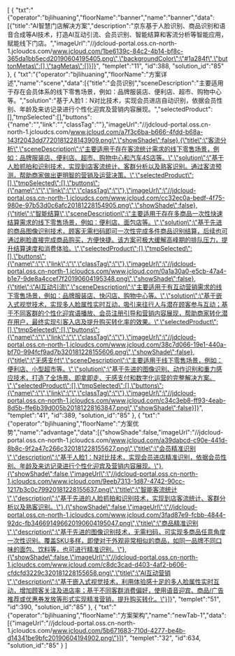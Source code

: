 [
	{
		"txt":"{\"operator\":\"bjlihuaning\",\"floorName\":\"banner\",\"name\":\"banner\",\"data\":[{\"title\":\"AI智慧门店解决方案\",\"description\":\"京东基于人脸识别、商品识别和语音合成等AI技术，打造AI互动引流、会员识别、智能结算和客流分析等智能应用，赋能线下门店。\",\"imageUrl\":\"//jdcloud-portal.oss.cn-north-1.jcloudcs.com/www.jcloud.com/1be6139c-84c2-4b14-bf8c-365da1bb5ecd20190604195405.png\",\"backgroundColor\":\"#1a284f\",\"buttonMetas\":[],\"tagMetas\":[]}]}",
		"templet":"11",
		"id":388,
		"solution_id":"85"
	},
	{
		"txt":"{\"operator\":\"bjlihuaning\",\"floorName\":\"方案详述\",\"name\":\"scene\",\"data\":[{\"title\":\"会员识别\",\"sceneDescription\":\"主要适用于存在会员体系的线下零售场景，例如：品牌服装店、便利店、超市、购物中心等。\",\"solution\":\"基于人脸1：N对比技术，实现会员进店自动识别，依据会员性别、年龄及来访记录进行个性化迎宾及营销内容展现。\",\"selectedProduct\":[],\"tmpSelected\":[],\"buttons\":{\"name\":\"\",\"link\":\"\",\"classTag\":\"\"},\"imageUrl\":\"//jdcloud-portal.oss.cn-north-1.jcloudcs.com/www.jcloud.com/a7f3c6ba-b666-4fdd-b68a-143f2043dd7720181228143909.png\",\"showShade\":false},{\"title\":\"客流分析\",\"sceneDescription\":\"主要适用于存在客流统计需求的线下零售场景，例如：品牌服装店、便利店、超市、购物中心和汽车4S店等。\",\"solution\":\"基于人脸抓拍和识别技术，实现到店客流统计、客群分析以及熟客识别。通过客流预测，帮助商家做出更明智的营销及运营决策。\",\"selectedProduct\":[],\"tmpSelected\":[],\"buttons\":{\"name\":\"\",\"link\":\"\",\"classTag\":\"\"},\"imageUrl\":\"//jdcloud-portal.oss.cn-north-1.jcloudcs.com/www.jcloud.com/cc32ec0a-bedf-4f75-980e-97b53d0c6afc20181228154905.png\",\"showShade\":false},{\"title\":\"智能结算\",\"sceneDescription\":\"主要适用于存在多商品一次性快速结算需求的线下零售场景，例如：便利店、面包店等。\",\"solution\":\"基于先进的商品图像识别技术，顾客无需扫码即可一次性完成多件商品识别结算，后续也可通过刷脸直接完成商品购买，方便快捷。该方案可极大缓解高峰期的排队压力，提升结算速度和消费体验。\",\"selectedProduct\":[],\"tmpSelected\":[],\"buttons\":{\"name\":\"\",\"link\":\"\",\"classTag\":\"\"},\"imageUrl\":\"//jdcloud-portal.oss.cn-north-1.jcloudcs.com/www.jcloud.com/0a1a30a0-e5cb-47a4-b1e7-9de8a4ccef7f20190604195348.png\",\"showShade\":false},{\"title\":\"AI互动引流\",\"sceneDescription\":\"主要适用于有互动营销需求的线下零售场景，例如：品牌服装店、快闪店、购物中心等。\",\"solution\":\"基于嵌入式视觉技术，实现多人脸属性实时互动，吸引来往行人与潜在顾客参与互动；基于不同客群的个性化迎宾语播放、会员注册引导和营销内容展现，帮助商家转化潜在用户，最终实现引客入店及提升购买转化率的效果。\",\"selectedProduct\":[],\"tmpSelected\":[],\"buttons\":{\"name\":\"\",\"link\":\"\",\"classTag\":\"\"},\"imageUrl\":\"//jdcloud-portal.oss.cn-north-1.jcloudcs.com/www.jcloud.com/38c7d066-19e1-440a-bf70-994fcf9ad7b320181228155606.png\",\"showShade\":false},{\"title\":\"无感支付\",\"sceneDescription\":\"主要适用于线下零售场景，例如：便利店、小型超市等。\",\"solution\":\"基于先进的图像识别、动作识别和重力感应技术，打造了全场景、即拿即走、无感支付和数字化运营的完整解决方案。\",\"selectedProduct\":[],\"tmpSelected\":[],\"buttons\":{\"name\":\"\",\"link\":\"\",\"classTag\":\"\"},\"imageUrl\":\"//jdcloud-portal.oss.cn-north-1.jcloudcs.com/www.jcloud.com/c34c3eb8-ff93-4eab-8d5b-ffe6b39d005b20181228163847.png\",\"showShade\":false}]}",
		"templet":"41",
		"id":389,
		"solution_id":"85"
	},
	{
		"txt":"{\"operator\":\"bjlihuaning\",\"floorName\":\"方案优势\",\"name\":\"advantage\",\"data\":[{\"showShade\":false,\"imageUrl\":\"//jdcloud-portal.oss.cn-north-1.jcloudcs.com/www.jcloud.com/a39dabcd-c90e-441d-8b8c-9f2a47c266c320181228155627.png\",\"title\":\"会员精准识别\",\"description\":\"基于人脸1：N对比技术，实现会员进店精准识别，依据会员性别、年龄及来访记录进行个性化迎宾及营销内容展现。\"},{\"showShade\":false,\"imageUrl\":\"//jdcloud-portal.oss.cn-north-1.jcloudcs.com/www.jcloud.com/9eeb7313-1d87-4742-90cc-1217b3c0c79920181228155637.png\",\"title\":\"智能客流统计\",\"description\":\"基于先进的人脸抓拍和识别技术，实现到店客流统计、客群分析以及熟客识别。\"},{\"showShade\":false,\"imageUrl\":\"//jdcloud-portal.oss.cn-north-1.jcloudcs.com/www.jcloud.com/3fad87e9-fcbb-4844-92dc-fb346691496620190604195047.png\",\"title\":\"商品精准识别\",\"description\":\"基于先进的图像识别技术，无需扫码，可实现多商品任意角度一次性识别。覆盖SKU多样，即使对于外观非常相似的商品，如同一品牌不同口味的面包、饮料等，也可进行精准识别。\"},{\"showShade\":false,\"imageUrl\":\"//jdcloud-portal.oss.cn-north-1.jcloudcs.com/www.jcloud.com/c8dc3cad-d403-4af2-b606-cfdcfd3229c320181228155658.png\",\"title\":\"AI互动营销\",\"description\":\"基于嵌入式视觉技术，利用体验感十足的多人脸属性实时互动，增加顾客关注及进店率；基于不同客群消费偏好，使用语音迎宾、商品/广告推荐或优惠券发放等形式实现精准营销，提升购买转化。\"}]}",
		"templet":"51",
		"id":390,
		"solution_id":"85"
	},
	{
		"txt":"{\"operator\":\"bjlihuaning\",\"floorName\":\"方案架构\",\"name\":\"newTab-1\",\"data\":[{\"imageUrl\":\"//jdcloud-portal.oss.cn-north-1.jcloudcs.com/www.jcloud.com/5b671683-710d-4277-be4b-d14341be9bfc20190604194902.png\"}]}",
		"templet":"32",
		"id":634,
		"solution_id":"85"
	}
]